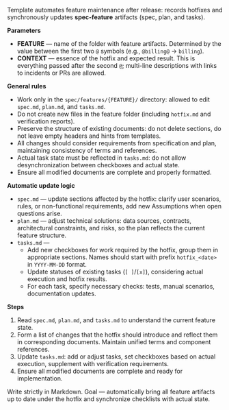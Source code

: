 <!-- spec-feature: feature hotfix -->

Template automates feature maintenance after release: records hotfixes and synchronously updates **spec-feature** artifacts (spec, plan, and tasks).

**Parameters**

- **FEATURE** — name of the folder with feature artifacts. Determined by the value between the first two `@` symbols (e.g., `@billing@` → `billing`).
- **CONTEXT** — essence of the hotfix and expected result. This is everything passed after the second `@`; multi-line descriptions with links to incidents or PRs are allowed.

**General rules**

- Work only in the `spec/features/{FEATURE}/` directory: allowed to edit `spec.md`, `plan.md`, and `tasks.md`.
- Do not create new files in the feature folder (including `hotfix.md` and verification reports).
- Preserve the structure of existing documents: do not delete sections, do not leave empty headers and hints from templates.
- All changes should consider requirements from specification and plan, maintaining consistency of terms and references.
- Actual task state must be reflected in `tasks.md`: do not allow desynchronization between checkboxes and actual state.
- Ensure all modified documents are complete and properly formatted.

**Automatic update logic**

- `spec.md` — update sections affected by the hotfix: clarify user scenarios, rules, or non-functional requirements, add new Assumptions when open questions arise.
- `plan.md` — adjust technical solutions: data sources, contracts, architectural constraints, and risks, so the plan reflects the current feature structure.
- `tasks.md` —
  - Add new checkboxes for work required by the hotfix, group them in appropriate sections. Names should start with prefix `hotfix_<date>` in `YYYY-MM-DD` format.
  - Update statuses of existing tasks (`[ ]`/`[x]`), considering actual execution and hotfix results.
  - For each task, specify necessary checks: tests, manual scenarios, documentation updates.

**Steps**

1. Read `spec.md`, `plan.md`, and `tasks.md` to understand the current feature state.
2. Form a list of changes that the hotfix should introduce and reflect them in corresponding documents. Maintain unified terms and component references.
3. Update `tasks.md`: add or adjust tasks, set checkboxes based on actual execution, supplement with verification requirements.
4. Ensure all modified documents are complete and ready for implementation.

Write strictly in Markdown. Goal — automatically bring all feature artifacts up to date under the hotfix and synchronize checklists with actual state.